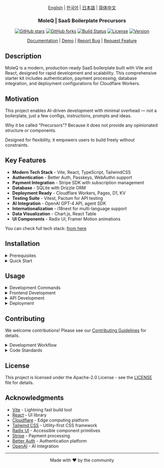 <div align="center">

[English](README.md) | [한국어](../ko/README.md) | [日本語](../ja/README.md) | [简体中文](../zh/README.md)

### MoleQ | SaaS Boilerplate Precursors

[![GitHub stars](https://img.shields.io/github/stars/yourusername/vite-saas-boilerplate?style=social)](https://github.com/yourusername/vite-saas-boilerplate/stargazers)
[![GitHub forks](https://img.shields.io/github/forks/yourusername/vite-saas-boilerplate?style=social)](https://github.com/yourusername/vite-saas-boilerplate/network/members)
[![Build Status](https://img.shields.io/github/actions/workflow/status/yourusername/vite-saas-boilerplate/ci.yml?branch=main)](https://github.com/yourusername/vite-saas-boilerplate/actions)
[![License](https://img.shields.io/badge/license-Apache%202.0-blue.svg)](LICENSE)
[![Version](https://img.shields.io/github/package-json/v/yourusername/vite-saas-boilerplate)](package.json)

[Documentation](https://github.com/yourusername/vite-saas-boilerplate/wiki) | [Demo](https://vite-saas-demo.vercel.app) | [Report Bug](https://github.com/yourusername/vite-saas-boilerplate/issues) | [Request Feature](https://github.com/yourusername/vite-saas-boilerplate/issues)

</div>


## Description

MoleQ is a modern, production-ready SaaS boilerplate built with Vite and React, designed for rapid development and scalability. This comprehensive starter kit includes authentication, payment processing, database integration, and deployment configurations for Cloudflare Workers.

## Motivation

This project enables AI-driven development with minimal overhead — not a boilerplate, just a few configs, instructions, prompts and ideas.

Why it be called "Precursors"? Because it does not provide any opinionated structure or components.

Designed for flexibility, it empowers users to build freely without constraints.

## Key Features

- **Modern Tech Stack** - Vite, React, TypeScript, TailwindCSS
- **Authentication** - Better Auth, Passkeys, WebAuthn support
- **Payment Integration** - Stripe SDK with subscription management
- **Database** - SQLite with Drizzle ORM
- **Deployment Ready** - Cloudflare Workers, Pages, D1, KV
- **Testing Suite** - Vitest, Pactum for API testing
- **AI Integration** - OpenAI GPT-4 API, agent SDK
- **Internationalization** - i18next for multi-language support
- **Data Visualization** - Chart.js, React Table
- **UI Components** - Radix UI, Framer Motion animations


You can check full tech stack: [from here](.idea/tech_stack.yaml)

## Installation

<details><summary>Prerequisites</summary>

- Node.js 18+ or Bun
- pnpm (recommended) or npm
- Cloudflare account (for deployment)

</details>

<details><summary>Quick Start</summary>

1. **Clone the repository**
   ```bash
   git clone https://github.com/yourusername/vite-saas-boilerplate.git
   cd vite-saas-boilerplate
   ```

2. **Install dependencies**
   ```bash
   pnpm install
   ```

3. **Set up environment variables**
   ```bash
   cp .env.example .env.local
   ```
   Edit `.env.local` with your configuration

4. **Run database migrations**
   ```bash
   pnpm db:migrate
   pnpm db:seed
   ```

5. **Start development server**
   ```bash
   pnpm dev
   ```

The application will be available at `http://localhost:5173`

</details>


## Usage

<details><summary>Development Commands</summary>

```bash
# Start development server
pnpm dev

# Build for production
pnpm build

# Run tests
pnpm test

# Run linting
pnpm lint

# Format code
pnpm format

# Database operations
pnpm db:migrate
pnpm db:seed
pnpm db:studio
```

</details>

<details><summary>Frontend Development</summary>

The frontend is built with Vite and React, featuring:

```tsx
// Example component with authentication
import { useAuth } from '@/hooks/useAuth'
import { Button } from '@/components/ui/button'

export function Dashboard() {
  const { user, logout } = useAuth()

  return (
    <div className="p-6">
      <h1>Welcome, {user?.name}!</h1>
      <Button onClick={logout}>Logout</Button>
    </div>
  )
}
```

</details>

<details><summary>API Development</summary>

The API is built with Cloudflare Workers:

```typescript
// Example API handler
import { createHandler } from '@/utils/handler'

export const getUserProfile = createHandler(async (request, env) => {
  const userId = await validateAuth(request)
  const user = await env.DB.prepare(
    'SELECT * FROM users WHERE id = ?'
  ).bind(userId).first()

  return Response.json(user)
})
```

</details>

<details><summary>Deployment</summary>

Deploy to Cloudflare:

```bash
# Deploy API
pnpm deploy:api

# Deploy Frontend
pnpm deploy:frontend

# Deploy everything
pnpm deploy
```

</details>

## Contributing

We welcome contributions! Please see our [Contributing Guidelines](CONTRIBUTING.md) for details.

<details><summary>Development Workflow</summary>

1. Fork/Clone or fetch the repository: `git clone <repo-url>` or `git fetch --prune`
2. Create worktree (with explicit branch name): `git worktree add -b feature/123 .worktrees/feature/123 origin/main`
   - This creates a new branch `feature/123` in the worktree directory.
   - For full expression, `git worktree add -b <prefix>/<version> .worktrees/<prefix>/<user>/<name>/<date>/<version> <remote>/<remote-branch>`
   - The prefixes can be `develop`, `feature`, `fix`, `release`, etc.
3. Make your changes following our coding standards: `$editor .worktrees/feature/123`
4. Run tests: `pnpm test`
5. Run linting: `pnpm lint`
6. Commit your changes: `git commit -m 'Add amazing feature'`
7. Push to the branch: `git push origin feature/123`
8. Open a Pull Request: `gh pr create`

(Optional):
9. Merge main into your branch: `git switch main`, `git merge feature/123`
10. Prune old branches: `git branch --merged | grep -v 'main\|feature' | xargs git branch -d`
11. Clean up worktrees: `git worktree prune`
12. Rebase long-lived branches: `git rebase origin/main`
13. Reset workspace: undo_commit.. `git reset HEAD~1 --hard`, undo_staging.. `git reset --`
14. Clean up workspace: `git clean -fd`

Common Combinations:

* New Feature: create worktree, code, test, push
* Code Review: rebase onto main, run linters, open PR
* Major Update: branch from release, update version, merge back to main

For more details, see our [Git Flow Rules](.github/instructions/git-flow-rules.instructions.md).

</details>

<details><summary>Code Standards</summary>

- Use TypeScript for type safety
- Follow ESLint and Prettier configurations
- Write tests for new features
- Update documentation as needed
- Follow conventional commit messages

For more details, see our [Project Rules](.idea/project_rules.yaml).

</details>

## License

This project is licensed under the Apache-2.0 License - see the [LICENSE](LICENSE) file for details.

## Acknowledgments

- [Vite](https://vitejs.dev/) - Lightning fast build tool
- [React](https://reactjs.org/) - UI library
- [Cloudflare](https://cloudflare.com/) - Edge computing platform
- [Tailwind CSS](https://tailwindcss.com/) - Utility-first CSS framework
- [Radix UI](https://radix-ui.com/) - Accessible component primitives
- [Stripe](https://stripe.com/) - Payment processing
- [Better Auth](https://better-auth.com/) - Authentication platform
- [OpenAI](https://openai.com/) - AI integration

---

<div align="center">
Made with ❤️ by the community
</div>

